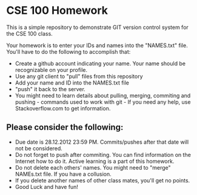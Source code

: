 CSE 100 Homework
================

This is a simple repository to demonstrate GIT version control system for the CSE 100 class.

Your homework is to enter your IDs and names into the "NAMES.txt" file. You'll have to do the following to accomplish that:

 * Create a github account indicating your name. Your name should be recognizable on your profile.
 * Use any git client to "pull" files from this repository
 * Add your name and ID into the NAMES.txt file
 * "push" it back to the server.
 * You might need to learn details about pulling, merging, commiting and pushing - commands used to work with git - If you need any help, use Stackoverflow.com to get information.

Please consider the following:
------------------------------

 * Due date is 28.12.2012 23:59 PM. Commits/pushes after that date will not be considered.
 * Do not forget to push after commiting. You can find information on the Internet how to do it. Active learning is a part of this homework.
 * Do not delete each others' names. You might need to "merge" NAMEs.txt file. If you have a collusion.
 * If you delete another names of other class mates, you'll get no points.
 * Good Luck and have fun! 